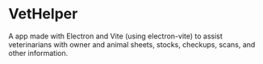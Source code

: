 # VetHelper
 A app made with Electron and Vite (using electron-vite) to assist veterinarians with owner and animal sheets, stocks, checkups, scans, and other information.
